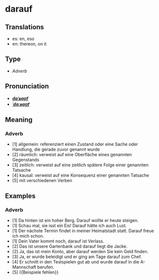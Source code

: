 # darauf
## Translations
- es: en, eso
- en: thereon, on it
## Type
- _Adverb_
## Pronunciation
- **_[daˈʁaʊ̯f](https://commons.wikimedia.org/wiki/File:De-darauf.ogg)_**
- **_[ˈdaːʁaʊ̯f](https://commons.wikimedia.org/wiki/File:De-darauf.ogg)_**
## Meaning
### Adverb
- [1] allgemein: referenziert einen Zustand oder eine Sache oder Handlung, die gerade zuvor genannt wurde
- [2] räumlich: verweist auf eine Oberfläche eines genannten Gegenstands
- [3] zeitlich: verweist auf eine zeitlich spätere Folge einer genannten Tatsache
- [4] kausal: verweist auf eine Konsequenz einer genannten Tatsache
- [5] mit verschiedenen Verben
## Examples
### Adverb
- [1] Da hinten ist ein hoher Berg. Darauf wollte er heute steigen.
- [1] Schau mal, sie isst ein Eis! Darauf hätte ich auch Lust.
- [1] Der nächste Termin findet in meiner Heimatstadt statt. Darauf freue ich mich schon.
- [1] Dein Vater kommt noch, darauf ist Verlass.
- [2] Das ist unsere Gartenbank und darauf liegt die Jacke.
- [2] Ja, das ist mein Konto, aber darauf werden Sie kein Geld finden.
- [3] Ja, er wurde beleidigt und er ging am Tage darauf zum Chef.
- [4] Er schnitt in den Testspielen gut ab und wurde darauf in die A-Mannschaft berufen.
- [5] {{Beispiele fehlen}}
